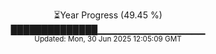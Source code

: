 <p align="center">
⏳Year Progress (49.45 %)<br>
██████████████▁▁▁▁▁▁▁▁▁▁▁▁▁▁▁▁ <br>
<sub>Updated: Mon, 30 Jun 2025 12:05:09 GMT</sub>
</p>

